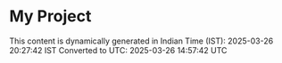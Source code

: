 # My Project

This content is dynamically generated in Indian Time (IST): 2025-03-26 20:27:42 IST
Converted to UTC: 2025-03-26 14:57:42 UTC
